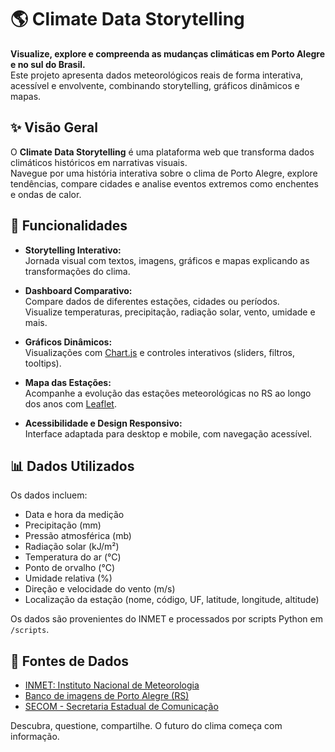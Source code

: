 # 🌎 Climate Data Storytelling

**Visualize, explore e compreenda as mudanças climáticas em Porto Alegre e no sul do Brasil.**  
Este projeto apresenta dados meteorológicos reais de forma interativa, acessível e envolvente, combinando storytelling, gráficos dinâmicos e mapas.



## ✨ Visão Geral

O **Climate Data Storytelling** é uma plataforma web que transforma dados climáticos históricos em narrativas visuais.  
Navegue por uma história interativa sobre o clima de Porto Alegre, explore tendências, compare cidades e analise eventos extremos como enchentes e ondas de calor.



## 🚀 Funcionalidades

- **Storytelling Interativo:**  
    Jornada visual com textos, imagens, gráficos e mapas explicando as transformações do clima.

- **Dashboard Comparativo:**  
    Compare dados de diferentes estações, cidades ou períodos.  
    Visualize temperaturas, precipitação, radiação solar, vento, umidade e mais.

- **Gráficos Dinâmicos:**  
    Visualizações com [Chart.js](https://www.chartjs.org/) e controles interativos (sliders, filtros, tooltips).

- **Mapa das Estações:**  
    Acompanhe a evolução das estações meteorológicas no RS ao longo dos anos com [Leaflet](https://leafletjs.com/).

- **Acessibilidade e Design Responsivo:**  
    Interface adaptada para desktop e mobile, com navegação acessível.



## 📊 Dados Utilizados

Os dados incluem:

- Data e hora da medição
- Precipitação (mm)
- Pressão atmosférica (mb)
- Radiação solar (kJ/m²)
- Temperatura do ar (°C)
- Ponto de orvalho (°C)
- Umidade relativa (%)
- Direção e velocidade do vento (m/s)
- Localização da estação (nome, código, UF, latitude, longitude, altitude)

Os dados são provenientes do INMET e processados por scripts Python em `/scripts`.



## 🔗 Fontes de Dados

- [INMET: Instituto Nacional de Meteorologia](https://portal.inmet.gov.br/dadoshistoricos)
- [Banco de imagens de Porto Alegre (RS)](https://bancodeimagens.portoalegre.rs.gov.br/)
- [SECOM - Secretaria Estadual de Comunicação](https://www.flickr.com/people/governo_rs/)



Descubra, questione, compartilhe. O futuro do clima começa com informação.